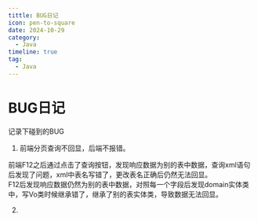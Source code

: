```yaml
---
tittle: BUG日记
icon: pen-to-square
date: 2024-10-29
category:
  - Java
timeline: true
tag:
  - Java
---
```

# BUG日记
记录下碰到的BUG
<!-- more -->
 1. 前端分页查询不回显，后端不报错。   

 前端F12之后通过点击了查询按钮，发现响应数据为别的表中数据，查询xml语句后发现了问题，xml中表名写错了，更改表名正确后仍然无法回显。  
 F12后发现响应数据仍然为别的表中数据，对照每一个字段后发现domain实体类中，写Vo类时候继承错了，继承了别的表实体类，导致数据无法回显。 
 
 2.
